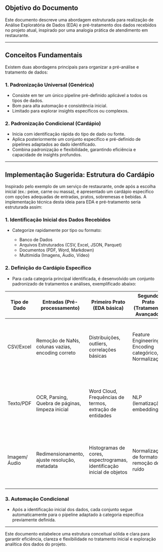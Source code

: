 ## Objetivo do Documento

Este documento descreve uma abordagem estruturada para realização de Análise Exploratória de Dados (EDA) e pré-tratamento dos dados recebidos no projeto atual, inspirado por uma analogia prática de atendimento em restaurante.

---

## Conceitos Fundamentais

Existem duas abordagens principais para organizar a pré-análise e tratamento de dados:

### 1. Padronização Universal (Genérica)

* Consiste em ter um único pipeline pré-definido aplicável a todos os tipos de dados.
* Bom para alta automação e consistência inicial.
* Limitado para explorar insights específicos ou complexos.

### 2. Padronização Condicional (Cardápio)

* Inicia com identificação rápida do tipo de dado ou fonte.
* Aplica posteriormente um conjunto específico e pré-definido de pipelines adaptados ao dado identificado.
* Combina padronização e flexibilidade, garantindo eficiência e capacidade de insights profundos.

---

## Implementação Sugerida: Estrutura do Cardápio

Inspirado pelo exemplo de um serviço de restaurante, onde após a escolha inicial (ex.: peixe, carne ou massa), é apresentado um cardápio específico com opções adequadas de entradas, pratos, sobremesas e bebidas. A implementação técnica desta ideia para EDA e pré-tratamento seria estruturada assim:

### 1. Identificação Inicial dos Dados Recebidos

* Categorize rapidamente por tipo ou formato:

  * Banco de Dados
  * Arquivos Estruturados (CSV, Excel, JSON, Parquet)
  * Documentos (PDF, Word, Markdown)
  * Multimídia (Imagens, Áudio, Vídeo)

### 2. Definição do Cardápio Específico

* Para cada categoria principal identificada, é desenvolvido um conjunto padronizado de tratamentos e análises, exemplificado abaixo:

| Tipo de Dado | Entradas (Pré-processamento)                      | Primeiro Prato (EDA básica)                                            | Segundo Prato (Tratamento Avançado)                    | Sobremesa (Entrega Final)                                                                          | Serviço Complementar                            |
| ------------ | ------------------------------------------------- | ---------------------------------------------------------------------- | ------------------------------------------------------ | -------------------------------------------------------------------------------------------------- | ----------------------------------------------- |
| CSV/Excel    | Remoção de NaNs, colunas vazias, encoding correto | Distribuições, outliers, correlações básicas                           | Feature Engineering, Encoding categórico, Normalização | Dados curados em parquet, CSV padronizado armazenados em bucket(s) mantendo nome original completo | Identificação e documentação das partes do nome |
| Texto/PDF    | OCR, Parsing, Quebra de páginas, limpeza inicial  | Word Cloud, Frequências de termos, extração de entidades               | NLP (lematização, embeddings)                          | Arquivo limpo em JSON estruturado armazenado em bucket(s) mantendo nome original completo          | Identificação e documentação das partes do nome |
| Imagem/Áudio | Redimensionamento, ajuste resolução, metadata     | Histogramas de cores, espectrogramas, identificação inicial de objetos | Normalização de formatos, remoção de ruído             | Arquivos curados em formatos padrão armazenados em bucket(s) mantendo nome original completo       | Identificação e documentação das partes do nome |

### 3. Automação Condicional

* Após a identificação inicial dos dados, cada conjunto segue automaticamente para o pipeline adaptado à categoria específica previamente definida.

---

Este documento estabelece uma estrutura conceitual sólida e clara para garantir eficiência, clareza e flexibilidade no tratamento inicial e exploração analítica dos dados do projeto.
